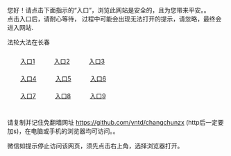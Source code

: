 您好！请点击下面指示的“入口”，浏览此网站是安全的，且为您带来平安。。 <br/>
点击入口后，请耐心等待， 过程中可能会出现无法打开的提示，请忽略，最终会进入网站. </br>

法轮大法在长春<br/>
<div style="padding:10px"><a style="margin:20px" target="_blank" href="https://d1wb2sh5x2rwsf.cloudfront.net/2Qpsp?brxdmsgn" id="ccLink1" rel="nofollow">入口1</a> <a target="_blank" style="margin:20px" href="https://dz0xfjx9x87ri.cloudfront.net/2Qpsp?ohfuzfe" id="ccLink2" rel="nofollow">入口2</a> <a style="margin:20px" target="_blank" href="https://d2hgy97tspxk9n.cloudfront.net/2Qpsp?bfclcw" id="ccLink3" rel="nofollow">入口3</a></div>

<div style="padding:10px" ><a style="margin:20px" target="_blank" href="https://d1wb2sh5x2rwsf.cloudfront.net/2Qpsp?brxdmsgn" id="ccLink4" rel="nofollow">入口4</a> <a style="margin:20px" href="https://dz0xfjx9x87ri.cloudfront.net/2Qpsp?ohfuzfe" target="_blank" id="ccLink5" rel="nofollow">入口5</a> <a style="margin:20px" href="https://d2hgy97tspxk9n.cloudfront.net/2Qpsp?bfclcw" target="_blank" id="ccLink6" rel="nofollow">入口6</a></div>

<div style="padding:10px"><a style="margin:20px" target="_blank" href="https://d1wb2sh5x2rwsf.cloudfront.net/2Qpsp?brxdmsgn" id="ccLink7" rel="nofollow">入口7</a> <a style="margin:20px" href="https://dz0xfjx9x87ri.cloudfront.net/2Qpsp?ohfuzfe" target="_blank" id="ccLink8" rel="nofollow">入口8</a> <a style="margin:20px" target="_blank" href="https://d2hgy97tspxk9n.cloudfront.net/2Qpsp?bfclcw" id="ccLink9" rel="nofollow">入口9</a></div>

<br/>



请复制并记住免翻墙网址 https://github.com/yntd/changchunzx (http后一定要加s)，在电脑或手机的浏览器均可访问。。<br/>

微信如提示停止访问该网页，须先点击右上角，选择浏览器打开。
